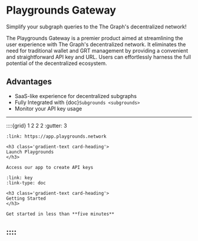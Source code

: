 # Playgrounds Gateway
Simplify your subgraph queries to the The Graph's decentralized network!

The Playgrounds Gateway is a premier product aimed at streamlining the user experience with The Graph's decentralized network. It eliminates the need for traditional wallet and GRT management by providing a convenient and straightforward API key and URL. Users can effortlessly harness the full potential of the decentralized ecosystem.

## Advantages

- SaaS-like experience for decentralized subgraphs
- Fully Integrated with {doc}`Subgrounds <subgrounds>`
- Monitor your API key usage


----

::::{grid} 1 2 2 2
:gutter: 3

```{grid-item-card}
:link: https://app.playgrounds.network

<h3 class='gradient-text card-heading'>
Launch Playgrounds
</h3>

Access our app to create API keys
```

```{grid-item-card}
:link: key
:link-type: doc

<h3 class='gradient-text card-heading'>
Getting Started
</h3>

Get started in less than **five minutes**
```

::::
----
